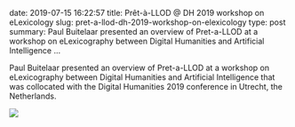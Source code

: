 date: 2019-07-15 16:22:57
title: Prêt-à-LLOD @ DH 2019 workshop on eLexicology
slug: pret-a-llod-dh-2019-workshop-on-elexicology
type: post
summary:  Paul Buitelaar presented an overview of Pret-a-LLOD at a workshop on eLexicography between Digital Humanities and Artificial Intelligence ... 




Paul Buitelaar presented an overview of Pret-a-LLOD at a workshop on
eLexicography between Digital Humanities and Artificial Intelligence
that was collocated with the Digital Humanities 2019 conference in
Utrecht, the Netherlands.

![](../static/eLexicology-1024x768.jpeg)
